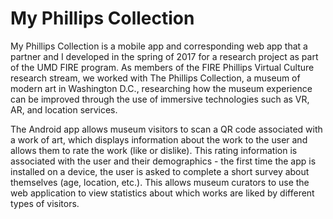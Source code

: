 # My Phillips Collection
My Phillips Collection is a mobile app and corresponding web app that a partner and I developed in the spring of 2017 for a research project as part of the UMD FIRE program. As members of the FIRE Phillips Virtual Culture research stream, we worked with The Phillips Collection, a museum of modern art in Washington D.C., researching how the museum experience can be improved through the use of immersive technologies such as VR, AR, and location services.

The Android app allows museum visitors to scan a QR code associated with a work of art, which displays information about the work to the user and allows them to rate the work (like or dislike). This rating information is associated with the user and their demographics - the first time the app is installed on a device, the user is asked to complete a short survey about themselves (age, location, etc.). This allows museum curators to use the web application to view statistics about which works are liked by different types of visitors.
